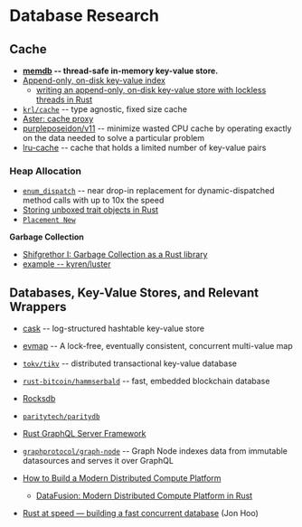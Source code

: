 # Database Research

## Cache

* **[memdb](https://github.com/rustasync/memdb) -- thread-safe in-memory key-value store.**
* [Append-only, on-disk key-value index](https://github.com/krl/appendix)
    * [writing an append-only, on-disk key-value store with lockless threads in Rust](https://github.com/krl/appendix/blob/master/description/writing.md)
* [`krl/cache`](https://github.com/krl/cache) -- type agnostic, fixed size cache
* [Aster: cache proxy](https://github.com/wayslog/aster)
* [purpleposeidon/v11](https://github.com/purpleposeidon/v11) -- minimize wasted CPU cache by operating exactly on the data needed to solve a particular problem
* [lru-cache](https://github.com/contain-rs/lru-cache) -- cache that holds a limited number of key-value pairs

### Heap Allocation

* [`enum_dispatch`](https://gitlab.com/antonok/enum_dispatch) -- near drop-in replacement for dynamic-dispatched method calls with up to 10x the speed
* [Storing unboxed trait objects in Rust](https://guiand.xyz/blog-posts/unboxed-trait-objects.html)
* [`Placement New`](http://blakesmith.me/2018/12/31/what-is-placement-new-in-rust.html)

**Garbage Collection**
* [Shifgrethor I: Garbage Collection as a Rust library](https://boats.gitlab.io/blog/post/shifgrethor-i/)
* [example -- kyren/luster](https://github.com/kyren/luster/blob/3e3a6ea12f6f523c105abd7fbe9d0ad226be784c/src/sequence.rs#L5-L36)

## Databases, Key-Value Stores, and Relevant Wrappers
* [cask](https://github.com/andresilva/cask) -- log-structured hashtable key-value store
* [evmap](https://github.com/jonhoo/rust-evmap) -- A lock-free, eventually consistent, concurrent multi-value map
* [`tokv/tikv`](https://github.com/tikv/tikv) -- distributed transactional key-value database

* [`rust-bitcoin/hammserbald`](https://github.com/rust-bitcoin/hammersbald) -- fast, embedded blockchain database
* [Rocksdb](https://github.com/rust-rocksdb/rust-rocksdb)
* [`paritytech/paritydb`](https://github.com/paritytech/paritydb)

* [Rust GraphQL Server Framework](https://github.com/nrc/graphql)
* [`graphprotocol/graph-node`](https://github.com/graphprotocol/graph-node) -- Graph Node indexes data from immutable datasources and serves it over GraphQL
* [How to Build a Modern Distributed Compute Platform](https://andygrove.io/how_to_build_a_modern_distributed_compute_platform/)
    * [DataFusion: Modern Distributed Compute Platform in Rust](https://github.com/andygrove/datafusion)
* [Rust at speed — building a fast concurrent database](https://www.reddit.com/r/rust/comments/acucrs/rust_at_speed_building_a_fast_concurrent_database/?st=JQJQZ8FS&sh=03abd45a) (Jon Hoo)